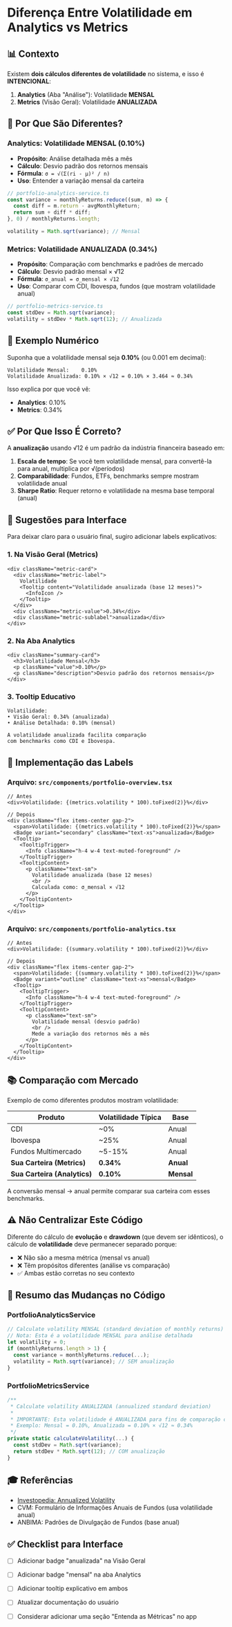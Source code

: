 # Diferença Entre Volatilidade em Analytics vs Metrics

## 📊 Contexto

Existem **dois cálculos diferentes de volatilidade** no sistema, e isso é **INTENCIONAL**:

1. **Analytics** (Aba "Análise"): Volatilidade **MENSAL**
2. **Metrics** (Visão Geral): Volatilidade **ANUALIZADA**

## 🎯 Por Que São Diferentes?

### Analytics: Volatilidade MENSAL (0.10%)
- **Propósito**: Análise detalhada mês a mês
- **Cálculo**: Desvio padrão dos retornos mensais
- **Fórmula**: `σ = √(Σ(ri - μ)² / n)`
- **Uso**: Entender a variação mensal da carteira

```typescript
// portfolio-analytics-service.ts
const variance = monthlyReturns.reduce((sum, m) => {
  const diff = m.return - avgMonthlyReturn;
  return sum + diff * diff;
}, 0) / monthlyReturns.length;

volatility = Math.sqrt(variance); // Mensal
```

### Metrics: Volatilidade ANUALIZADA (0.34%)
- **Propósito**: Comparação com benchmarks e padrões de mercado
- **Cálculo**: Desvio padrão mensal × √12
- **Fórmula**: `σ_anual = σ_mensal × √12`
- **Uso**: Comparar com CDI, Ibovespa, fundos (que mostram volatilidade anual)

```typescript
// portfolio-metrics-service.ts
const stdDev = Math.sqrt(variance);
volatility = stdDev * Math.sqrt(12); // Anualizada
```

## 📐 Exemplo Numérico

Suponha que a volatilidade mensal seja **0.10%** (ou 0.001 em decimal):

```
Volatilidade Mensal:    0.10%
Volatilidade Anualizada: 0.10% × √12 = 0.10% × 3.464 ≈ 0.34%
```

Isso explica por que você vê:
- **Analytics**: 0.10%
- **Metrics**: 0.34%

## ✅ Por Que Isso É Correto?

A **anualização** usando √12 é um padrão da indústria financeira baseado em:

1. **Escala de tempo**: Se você tem volatilidade mensal, para convertê-la para anual, multiplica por √(períodos)
2. **Comparabilidade**: Fundos, ETFs, benchmarks sempre mostram volatilidade anual
3. **Sharpe Ratio**: Requer retorno e volatilidade na mesma base temporal (anual)

## 🎨 Sugestões para Interface

Para deixar claro para o usuário final, sugiro adicionar labels explicativos:

### 1. Na Visão Geral (Metrics)
```tsx
<div className="metric-card">
  <div className="metric-label">
    Volatilidade
    <Tooltip content="Volatilidade anualizada (base 12 meses)">
      <InfoIcon />
    </Tooltip>
  </div>
  <div className="metric-value">0.34%</div>
  <div className="metric-sublabel">anualizada</div>
</div>
```

### 2. Na Aba Analytics
```tsx
<div className="summary-card">
  <h3>Volatilidade Mensal</h3>
  <p className="value">0.10%</p>
  <p className="description">Desvio padrão dos retornos mensais</p>
</div>
```

### 3. Tooltip Educativo
```
Volatilidade:
• Visão Geral: 0.34% (anualizada)
• Análise Detalhada: 0.10% (mensal)

A volatilidade anualizada facilita comparação
com benchmarks como CDI e Ibovespa.
```

## 🔢 Implementação das Labels

### Arquivo: `src/components/portfolio-overview.tsx`

```tsx
// Antes
<div>Volatilidade: {(metrics.volatility * 100).toFixed(2)}%</div>

// Depois
<div className="flex items-center gap-2">
  <span>Volatilidade: {(metrics.volatility * 100).toFixed(2)}%</span>
  <Badge variant="secondary" className="text-xs">anualizada</Badge>
  <Tooltip>
    <TooltipTrigger>
      <Info className="h-4 w-4 text-muted-foreground" />
    </TooltipTrigger>
    <TooltipContent>
      <p className="text-sm">
        Volatilidade anualizada (base 12 meses)
        <br />
        Calculada como: σ_mensal × √12
      </p>
    </TooltipContent>
  </Tooltip>
</div>
```

### Arquivo: `src/components/portfolio-analytics.tsx`

```tsx
// Antes
<div>Volatilidade: {(summary.volatility * 100).toFixed(2)}%</div>

// Depois
<div className="flex items-center gap-2">
  <span>Volatilidade: {(summary.volatility * 100).toFixed(2)}%</span>
  <Badge variant="outline" className="text-xs">mensal</Badge>
  <Tooltip>
    <TooltipTrigger>
      <Info className="h-4 w-4 text-muted-foreground" />
    </TooltipTrigger>
    <TooltipContent>
      <p className="text-sm">
        Volatilidade mensal (desvio padrão)
        <br />
        Mede a variação dos retornos mês a mês
      </p>
    </TooltipContent>
  </Tooltip>
</div>
```

## 📚 Comparação com Mercado

Exemplo de como diferentes produtos mostram volatilidade:

| Produto | Volatilidade Típica | Base |
|---------|---------------------|------|
| CDI | ~0% | Anual |
| Ibovespa | ~25% | Anual |
| Fundos Multimercado | ~5-15% | Anual |
| **Sua Carteira (Metrics)** | **0.34%** | **Anual** |
| **Sua Carteira (Analytics)** | **0.10%** | **Mensal** |

A conversão mensal → anual permite comparar sua carteira com esses benchmarks.

## ⚠️ Não Centralizar Este Código

Diferente do cálculo de **evolução** e **drawdown** (que devem ser idênticos), o cálculo de **volatilidade** deve permanecer separado porque:

- ❌ Não são a mesma métrica (mensal vs anual)
- ❌ Têm propósitos diferentes (análise vs comparação)
- ✅ Ambas estão corretas no seu contexto

## 📝 Resumo das Mudanças no Código

### PortfolioAnalyticsService
```typescript
// Calculate volatility MENSAL (standard deviation of monthly returns)
// Nota: Esta é a volatilidade MENSAL para análise detalhada
let volatility = 0;
if (monthlyReturns.length > 1) {
  const variance = monthlyReturns.reduce(...);
  volatility = Math.sqrt(variance); // SEM anualização
}
```

### PortfolioMetricsService
```typescript
/**
 * Calculate volatility ANUALIZADA (annualized standard deviation)
 * 
 * IMPORTANTE: Esta volatilidade é ANUALIZADA para fins de comparação com benchmarks
 * Exemplo: Mensal = 0.10%, Anualizada = 0.10% × √12 ≈ 0.34%
 */
private static calculateVolatility(...) {
  const stdDev = Math.sqrt(variance);
  return stdDev * Math.sqrt(12); // COM anualização
}
```

## 🎓 Referências

- [Investopedia: Annualized Volatility](https://www.investopedia.com/terms/a/annualized-volatility.asp)
- CVM: Formulário de Informações Anuais de Fundos (usa volatilidade anual)
- ANBIMA: Padrões de Divulgação de Fundos (base anual)

## ✅ Checklist para Interface

- [ ] Adicionar badge "anualizada" na Visão Geral
- [ ] Adicionar badge "mensal" na aba Analytics
- [ ] Adicionar tooltip explicativo em ambos
- [ ] Atualizar documentação do usuário
- [ ] Considerar adicionar uma seção "Entenda as Métricas" no app

